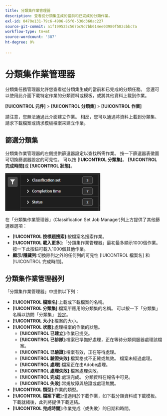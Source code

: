 ```yaml
---
title: 分類集作業管理器
description: 查看從分類集生成的當前和已完成的分類作業。
exl-id: 0470e131-79c6-4906-85f0-530d360ac227
source-git-commit: a1f199525c567bc9d7bb614ee03980f582cbbc7a
workflow-type: tm+mt
source-wordcount: '387'
ht-degree: 0%

---
```


# 分類集作業管理器

分類集任務管理器允許您查看從分類集生成的當前和已完成的分類任務。 您還可以使用此介面下載特定作業的分類資料或模板，或將其他資料上載到作業。

**[!UICONTROL 元件]** > **[!UICONTROL 分類集]** > **[!UICONTROL 作業]**

請注意，您無法通過此介面建立作業。 相反，您可以通過將資料上載到分類集、請求下載檔案或請求模板檔案來建立作業。

## 篩選分類集

分類集作業管理器的左側提供篩選器設定以查找所需作業。 按一下篩選器表徵圖可切換篩選器設定的可見性。 可以按 **[!UICONTROL 分類集]**。 **[!UICONTROL 完成時間]**&#x200B;或 **[!UICONTROL 狀態]**。

![分類集作業篩選器](../assets/classification-set-job-filters.png)

在「分類集作業管理器」(Classification Set Job Manager)列上方提供了其他篩選器選項：

* **[!UICONTROL 按標題搜索]**:按檔案名搜索作業。
* **[!UICONTROL 載入更多]**:「分類集作業管理器」最初最多顯示1000個作業。 按一下此按鈕可載入1000個其他作業。
* **顯示/隱藏列**:切換除列之外的任何列的可見性 [!UICONTROL 檔案名] 和 [!UICONTROL 完成時間]。

## 分類集作業管理器列

「分類集作業管理器」中提供以下列：

* **[!UICONTROL 檔案名]**:上載或下載檔案的名稱。
* **[!UICONTROL 分類集]**:檔案所應用的分類集的名稱。 可以按一下「分類集」名稱以訪問「分類集」 [設定](settings.md)。
* **[!UICONTROL 大小]**:檔案的大小。
* **[!UICONTROL 狀態]**:處理檔案的作業的狀態。
   * **[!UICONTROL 已建立]**:作業已提交。
   * **[!UICONTROL 已排隊]**:檔案已準備好處理，正在等待分類伺服器處理該檔案。
   * **[!UICONTROL 已驗證]**:檔案有效，正在等待處理。
   * **[!UICONTROL 驗證失敗]**:檔案格式不正確或無效。 檔案未經過處理。
   * **[!UICONTROL 處理]**:檔案正在由Adobe處理。
   * **[!UICONTROL 處理失敗]**:檔案處理失敗。
   * **[!UICONTROL 完成]**:處理完成。 分類資料在報告中可見。
   * **[!UICONTROL 失敗]**:常規故障與驗證或處理無關。
* **[!UICONTROL 類型]**:作業的類型。
* **[!UICONTROL 檔案下載]**:僅適用於下載作業，如下載分類資料或下載模板。 下載就緒後，此列將提供下載連結。
* **[!UICONTROL 完成時間]**:作業完成（或失敗）的日期和時間。
